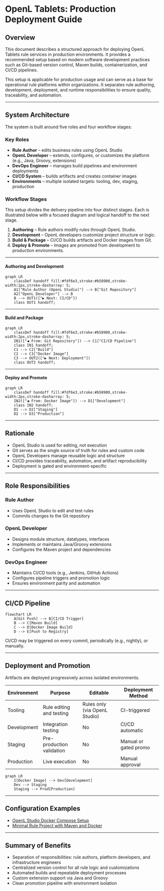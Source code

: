 # OpenL Tablets: Production Deployment Guide

## Overview

This document describes a structured approach for deploying OpenL Tablets rule services in production environments. It provides a recommended setup based on modern software development practices such as Git-based version control, Maven builds, containerization, and CI/CD pipelines.

This setup is applicable for production usage and can serve as a base for operational rule platforms within organizations. It separates rule authoring, development, deployment, and runtime responsibilities to ensure quality, traceability, and automation.

---

## System Architecture

The system is built around five roles and four workflow stages:

### Key Roles

- **Rule Author** – edits business rules using OpenL Studio
- **OpenL Developer** – extends, configures, or customizes the platform (e.g., Java, Groovy, extensions)
- **DevOps Engineer** – manages build pipelines and environment deployments
- **CI/CD System** – builds artifacts and creates container images
- **Environments** – multiple isolated targets: tooling, dev, staging, production

### Workflow Stages

This setup divides the delivery pipeline into four distinct stages. Each is illustrated below with a focused diagram and logical handoff to the next stage.

1. **Authoring** – Rule authors modify rules through OpenL Studio.
2. **Development** – OpenL developers customize project structure or logic.
3. **Build & Package** – CI/CD builds artifacts and Docker images from Git.
4. **Deploy & Promote** – Images are promoted from development to production environments.

---

#### Authoring and Development

```mermaid
graph LR
    classDef handoff fill:#fdf6e3,stroke:#b58900,stroke-width:2px,stroke-dasharray: 5;
    A1["Rule Author (OpenL Studio)"] --> B["Git Repository"]
    A2["OpenL Developer"] --> B
    B --> OUT1(["▶ Next: CI/CD"])
    class OUT1 handoff;
```

---

#### Build and Package

```mermaid
graph LR
    classDef handoff fill:#fdf6e3,stroke:#b58900,stroke-width:2px,stroke-dasharray: 5;
    IN1(["◀ From: Git Repository"]) --> C1["CI/CD Pipeline"]
    class IN1 handoff;
    C1 --> C2["Build"]
    C2 --> C3["Docker Image"]
    C3 --> OUT2(["▶ Next: Deployment"])
    class OUT2 handoff;
```

---

#### Deploy and Promote

```mermaid
graph LR
    classDef handoff fill:#fdf6e3,stroke:#b58900,stroke-width:2px,stroke-dasharray: 5;
    IN2(["◀ From: Docker Image"]) --> D1["Development"]
    class IN2 handoff;
    D1 --> D2["Staging"]
    D2 --> D3["Production"]
```
---

## Rationale

- OpenL Studio is used for editing, not execution
- Git serves as the single source of truth for rules and custom code
- OpenL Developers manage reusable logic and structure
- CI/CD provides traceability, automation, and artifact reproducibility
- Deployment is gated and environment-specific

---

## Role Responsibilities

### Rule Author

- Uses OpenL Studio to edit and test rules
- Commits changes to the Git repository

### OpenL Developer

- Designs module structure, datatypes, interfaces
- Implements or maintains Java/Groovy extensions
- Configures the Maven project and dependencies

### DevOps Engineer

- Maintains CI/CD tools (e.g., Jenkins, GitHub Actions)
- Configures pipeline triggers and promotion logic
- Ensures environment parity and automation

---

## CI/CD Pipeline

```mermaid
flowchart LR
    A[Git Push] --> B[CI/CD Trigger]
    B --> C[Maven Build]
    C --> D[Docker Image Build]
    D --> E[Push to Registry]
```

CI/CD may be triggered on every commit, periodically (e.g., nightly), or manually.

---

## Deployment and Promotion

Artifacts are deployed progressively across isolated environments.

| Environment     | Purpose                   | Editable | Deployment Method     |
|-----------------|---------------------------|----------|------------------------|
| Tooling         | Rule editing and testing  | Rules only (via OpenL Studio) | CI-triggered            |
| Development     | Integration testing       | No       | CI/CD automatic        |
| Staging         | Pre-production validation | No       | Manual or gated promo  |
| Production      | Live execution            | No       | Manual approval        |

```mermaid
graph LR
    I[Docker Image] --> Dev[Development]
    Dev --> Staging
    Staging --> Prod[Production]
```

---

## Configuration Examples

- [OpenL Studio Docker Compose Setup](production-deployment/studio-config/)
- [Minimal Rule Project with Maven and Docker](production-deployment/example/)

---

## Summary of Benefits

- Separation of responsibilities: rule authors, platform developers, and infrastructure engineers
- Centralized version control for all rule logic and customizations
- Automated builds and repeatable deployment processes
- Custom extension support via Java and Groovy
- Clean promotion pipeline with environment isolation
